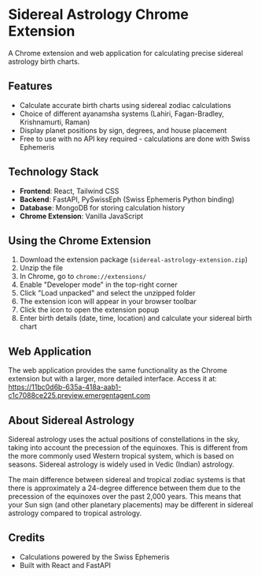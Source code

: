 # Sidereal Astrology Chrome Extension

A Chrome extension and web application for calculating precise sidereal astrology birth charts.

## Features

- Calculate accurate birth charts using sidereal zodiac calculations
- Choice of different ayanamsha systems (Lahiri, Fagan-Bradley, Krishnamurti, Raman)
- Display planet positions by sign, degrees, and house placement
- Free to use with no API key required - calculations are done with Swiss Ephemeris

## Technology Stack

- **Frontend**: React, Tailwind CSS
- **Backend**: FastAPI, PySwissEph (Swiss Ephemeris Python binding)
- **Database**: MongoDB for storing calculation history
- **Chrome Extension**: Vanilla JavaScript

## Using the Chrome Extension

1. Download the extension package (`sidereal-astrology-extension.zip`)
2. Unzip the file
3. In Chrome, go to `chrome://extensions/`
4. Enable "Developer mode" in the top-right corner
5. Click "Load unpacked" and select the unzipped folder
6. The extension icon will appear in your browser toolbar
7. Click the icon to open the extension popup
8. Enter birth details (date, time, location) and calculate your sidereal birth chart

## Web Application

The web application provides the same functionality as the Chrome extension but with a larger, more detailed interface. Access it at: https://11bc0d6b-635a-418a-aab1-c1c7088ce225.preview.emergentagent.com

## About Sidereal Astrology

Sidereal astrology uses the actual positions of constellations in the sky, taking into account the precession of the equinoxes. This is different from the more commonly used Western tropical system, which is based on seasons. Sidereal astrology is widely used in Vedic (Indian) astrology.

The main difference between sidereal and tropical zodiac systems is that there is approximately a 24-degree difference between them due to the precession of the equinoxes over the past 2,000 years. This means that your Sun sign (and other planetary placements) may be different in sidereal astrology compared to tropical astrology.

## Credits

- Calculations powered by the Swiss Ephemeris
- Built with React and FastAPI
